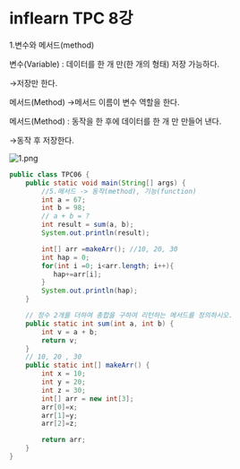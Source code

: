 # inflearn TPC 8강

1.변수와 메서드(method)

변수(Variable) : 데이터를 한 개 만(한 개의 형태) 저장 가능하다. 

→저장만 한다.

메서드(Method) →메서드 이름이 변수 역할을 한다.

메서드(Method) : 동작을 한 후에 데이터를 한 개 만 만들어 낸다.

→동작 후 저장한다.

![1.png](inflearn%20TPC%208%E1%84%80%E1%85%A1%E1%86%BC%202c7c7bd99c254bbd9b91a26a9460959d/1.png)

```java
public class TPC06 {
    public static void main(String[] args) {
        //5.메서드 -> 동작(method), 기능(function)
        int a = 67;
        int b = 98;
        // a + b = ?
        int result = sum(a, b);
        System.out.println(result);

        int[] arr =makeArr(); //10, 20, 30
        int hap = 0;
        for(int i =0; i<arr.length; i++){
           hap+=arr[i];
        }
        System.out.println(hap);
    }

    // 정수 2개를 더하여 총합을 구하여 리턴하는 메서드를 정의하시오.
    public static int sum(int a, int b) {
        int v = a + b;
        return v;
    }
    // 10, 20 , 30
    public static int[] makeArr() {
        int x = 10;
        int y = 20;
        int z = 30;
        int[] arr = new int[3];
        arr[0]=x;
        arr[1]=y;
        arr[2]=z;

        return arr;
    }
}
```